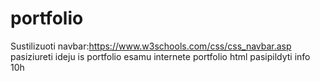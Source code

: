 # portfolio

Sustilizuoti navbar:https://www.w3schools.com/css/css_navbar.asp 
pasiziureti ideju is portfolio esamu internete portfolio html
pasipildyti info 
10h 
